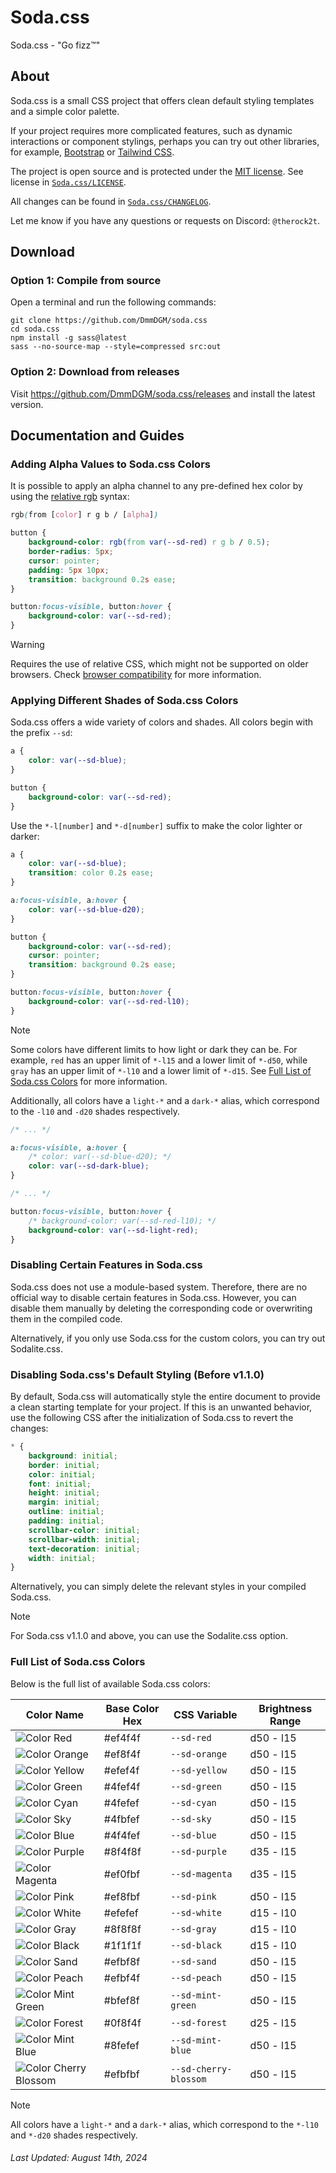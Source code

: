 # Soda.css

Soda.css - "Go fizz™"

## About

Soda.css is a small CSS project that offers clean default styling templates and a simple color palette.

If your project requires more complicated features, such as dynamic interactions or component stylings, perhaps you can try out other libraries, for example, [Bootstrap](https://getbootstrap.com/) or [Tailwind CSS](https://tailwindcss.com/).

The project is open source and is protected under the [MIT license](https://opensource.org/license/mit). See license in [`Soda.css/LICENSE`](./LICENSE).

All changes can be found in [`Soda.css/CHANGELOG`](./CHANGELOG).

Let me know if you have any questions or requests on Discord: `@therock2t`.

## Download

### Option 1: Compile from source

Open a terminal and run the following commands:

```shell
git clone https://github.com/DmmDGM/soda.css
cd soda.css
npm install -g sass@latest
sass --no-source-map --style=compressed src:out
```

### Option 2: Download from releases

Visit https://github.com/DmmDGM/soda.css/releases and install the latest version.

## Documentation and Guides

### Adding Alpha Values to Soda.css Colors

It is possible to apply an alpha channel to any pre-defined hex color by using the [relative rgb](https://developer.mozilla.org/en-US/docs/Web/CSS/color_value/rgb#relative_value_syntax) syntax:

```css
rgb(from [color] r g b / [alpha])
```

```css
button {
	background-color: rgb(from var(--sd-red) r g b / 0.5);
	border-radius: 5px;
	cursor: pointer;
	padding: 5px 10px;
	transition: background 0.2s ease;
}

button:focus-visible, button:hover {
	background-color: var(--sd-red);
}
```

> [!WARNING]
> Requires the use of relative CSS, which might not be supported on older browsers.
> Check [browser compatibility](https://developer.mozilla.org/en-US/docs/Web/CSS/color_value/rgb#browser_compatibility) for more information.

### Applying Different Shades of Soda.css Colors

Soda.css offers a wide variety of colors and shades. All colors begin with the prefix `--sd`:

```css
a {
	color: var(--sd-blue);
}

button {
	background-color: var(--sd-red);
}
```

Use the `*-l[number]` and `*-d[number]` suffix to make the color lighter or darker:

```css
a {
	color: var(--sd-blue);
	transition: color 0.2s ease;
}

a:focus-visible, a:hover {
	color: var(--sd-blue-d20);
}

button {
	background-color: var(--sd-red);
	cursor: pointer;
	transition: background 0.2s ease;
}

button:focus-visible, button:hover {
	background-color: var(--sd-red-l10);
}
```

> [!NOTE]
> Some colors have different limits to how light or dark they can be.
> For example, `red` has an upper limit of `*-l15` and a lower limit of `*-d50`, while `gray` has an upper limit of `*-l10` and a lower limit of `*-d15`.
> See [Full List of Soda.css Colors](#full-list-of-sodacss-colors) for more information.

Additionally, all colors have a `light-*` and a `dark-*` alias, which correspond to the `-l10` and `-d20` shades respectively.

```css
/* ... */

a:focus-visible, a:hover {
	/* color: var(--sd-blue-d20); */
	color: var(--sd-dark-blue);
}

/* ... */

button:focus-visible, button:hover {
	/* background-color: var(--sd-red-l10); */
	background-color: var(--sd-light-red);
}
```

### Disabling Certain Features in Soda.css

Soda.css does not use a module-based system. Therefore, there are no official way to disable certain features in Soda.css. However, you can disable them manually by deleting the corresponding code or overwriting them in the compiled code.

Alternatively, if you only use Soda.css for the custom colors, you can try out Sodalite.css.

### Disabling Soda.css's Default Styling (Before v1.1.0)

By default, Soda.css will automatically style the entire document to provide a clean starting template for your project. If this is an unwanted behavior, use the following CSS after the initialization of Soda.css to revert the changes:

```css
* {
	background: initial;
	border: initial;
	color: initial;
	font: initial;
	height: initial;
	margin: initial;
	outline: initial;
	padding: initial;
	scrollbar-color: initial;
	scrollbar-width: initial;
	text-decoration: initial;
	width: initial;
}
```

Alternatively, you can simply delete the relevant styles in your compiled Soda.css.

> [!NOTE]
> For Soda.css v1.1.0 and above, you can use the Sodalite.css option.

### Full List of Soda.css Colors

Below is the full list of available Soda.css colors:

Color Name | Base Color Hex | CSS Variable | Brightness Range
-|-|-|-
![Color](https://singlecolorimage.com/get/ef4f4f/10x10) Red | #ef4f4f | `--sd-red` | d50 - l15
![Color](https://singlecolorimage.com/get/ef8f4f/10x10) Orange | #ef8f4f | `--sd-orange` | d50 - l15
![Color](https://singlecolorimage.com/get/efef4f/10x10) Yellow | #efef4f | `--sd-yellow` | d50 - l15
![Color](https://singlecolorimage.com/get/4fef4f/10x10) Green | #4fef4f | `--sd-green` | d50 - l15
![Color](https://singlecolorimage.com/get/4fefef/10x10) Cyan | #4fefef | `--sd-cyan` | d50 - l15
![Color](https://singlecolorimage.com/get/4fbfef/10x10) Sky | #4fbfef | `--sd-sky` | d50 - l15
![Color](https://singlecolorimage.com/get/4f4fef/10x10) Blue | #4f4fef | `--sd-blue` | d50 - l15
![Color](https://singlecolorimage.com/get/8f4f8f/10x10) Purple | #8f4f8f | `--sd-purple` | d35 - l15
![Color](https://singlecolorimage.com/get/ef0fbf/10x10) Magenta | #ef0fbf | `--sd-magenta` | d35 - l15
![Color](https://singlecolorimage.com/get/ef8fbf/10x10) Pink | #ef8fbf | `--sd-pink` | d50 - l15
![Color](https://singlecolorimage.com/get/efefef/10x10) White | #efefef | `--sd-white` | d15 - l10
![Color](https://singlecolorimage.com/get/8f8f8f/10x10) Gray | #8f8f8f | `--sd-gray` | d15 - l10
![Color](https://singlecolorimage.com/get/1f1f1f/10x10) Black | #1f1f1f | `--sd-black` | d15 - l10
![Color](https://singlecolorimage.com/get/efbf8f/10x10) Sand | #efbf8f | `--sd-sand` | d50 - l15
![Color](https://singlecolorimage.com/get/efbf4f/10x10) Peach | #efbf4f | `--sd-peach` | d50 - l15
![Color](https://singlecolorimage.com/get/bfef8f/10x10) Mint Green | #bfef8f | `--sd-mint-green` | d50 - l15
![Color](https://singlecolorimage.com/get/0f8f4f/10x10) Forest | #0f8f4f | `--sd-forest` | d25 - l15
![Color](https://singlecolorimage.com/get/8fefef/10x10) Mint Blue | #8fefef | `--sd-mint-blue` | d50 - l15
![Color](https://singlecolorimage.com/get/efbfbf/10x10) Cherry Blossom | #efbfbf | `--sd-cherry-blossom` | d50 - l15

> [!NOTE]
> All colors have a `light-*` and a `dark-*` alias, which correspond to the `*-l10` and `*-d20` shades respectively. 

###### Last Updated: August 14th, 2024